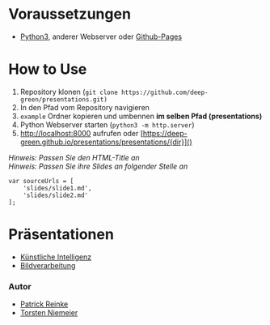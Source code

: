 # Voraussetzungen
* [Python3](https://www.python.org/), anderer Webserver oder [Github-Pages](https://pages.github.com/)

# How to Use
1. Repository klonen (`git clone https://github.com/deep-green/presentations.git)`
2. In den Pfad vom Repository navigieren
3. `example` Ordner kopieren und umbennen __im selben Pfad (presentations)__
4. Python Webserver starten (`python3 -m http.server`)
5. [http://localhost:8000]() aufrufen oder [https://deep-green.github.io/presentations/presentations/{dir}]()

_Hinweis: Passen Sie den HTML-Title an_   
_Hinweis: Passen Sie ihre Slides an folgender Stelle an_
```
var sourceUrls = [
    'slides/slide1.md',
    'slides/slide2.md'
];
```

# Präsentationen
- [Künstliche Intelligenz](https://deep-green.github.io/presentations/presentations/ai)
- [Bildverarbeitung](https://towini.github.io/presentations/presentations/image_processing)

### Autor
- [Patrick Reinke](https://github.com/reinkepatrick)
- [Torsten Niemeier](https://github.com/towini)
